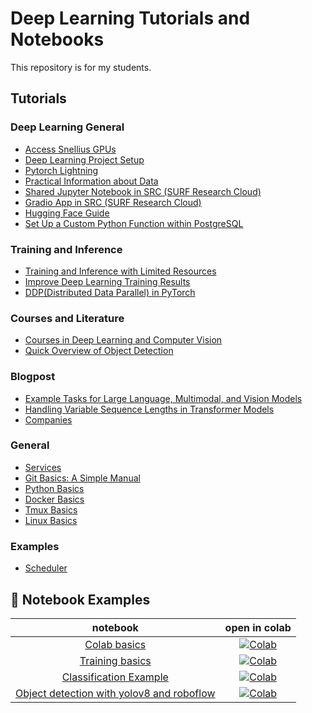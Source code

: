# Deep Learning Tutorials and Notebooks

This repository is for my students.

## Tutorials

### Deep Learning General
- [Access Snellius GPUs](gpu.md)
- [Deep Learning Project Setup](deep_learning_project_setup.md)
- [Pytorch Lightning](pytorch_lightning.md)
- [Practical Information about Data](practical_info_data.md)
- [Shared Jupyter Notebook in SRC (SURF Research Cloud)](jupyter_src.md)
- [Gradio App in SRC (SURF Research Cloud)](gradio_src.md)
- [Hugging Face Guide](gradio_hf.md)
- [Set Up a Custom Python Function within PostgreSQL](postgres_plpython3u.md)

### Training and Inference
- [Training and Inference with Limited Resources](resource_limitations.md)
- [Improve Deep Learning Training Results](improve_training_results.md)
- [DDP(Distributed Data Parallel) in PyTorch](ddp.md)

### Courses and Literature
- [Courses in Deep Learning and Computer Vision](courses.md)
- [Quick Overview of Object Detection](object_detection.md)

### Blogpost
- [Example Tasks for Large Language, Multimodal, and Vision Models](tasks.md)
- [Handling Variable Sequence Lengths in Transformer Models](transformer_models_with_variable_sequence_lengths.md)
- [Companies](companies.md)

### General
- [Services](services.md)
- [Git Basics: A Simple Manual](git.md)
- [Python Basics](python.md)
- [Docker Basics](docker.md)
- [Tmux Basics](tmux.md)
- [Linux Basics](linux.md)

### Examples
- [Scheduler](scheuler.md)

## 🚀 Notebook Examples
| **notebook** | **open in colab** |
|:------------:|:-------------------------------------------------:|
| [Colab basics](https://github.com/fkariminejadasl/ml-notebooks/blob/main/notebooks/colab_basics.ipynb) | [![Colab](https://colab.research.google.com/assets/colab-badge.svg)](https://colab.research.google.com/github/fkariminejadasl/ml-notebooks/blob/main/notebooks/colab_basics.ipynb)| 
| [Training basics](https://github.com/fkariminejadasl/ml-notebooks/blob/main/notebooks/training_basics.ipynb) | [![Colab](https://colab.research.google.com/assets/colab-badge.svg)](https://colab.research.google.com/github/fkariminejadasl/ml-notebooks/blob/main/notebooks/training_basics.ipynb)| 
| [Classification Example](https://github.com/fkariminejadasl/ml-notebooks/blob/main/notebooks/example_calssification.ipynb) | [![Colab](https://colab.research.google.com/assets/colab-badge.svg)](https://colab.research.google.com/github/fkariminejadasl/ml-notebooks/blob/main/notebooks/example_calssification.ipynb)| 
| [Object detection with yolov8 and roboflow](https://github.com/fkariminejadasl/ml-notebooks/blob/main/notebooks/object_detection_with_yolov8_roboflow.ipynb) | [![Colab](https://colab.research.google.com/assets/colab-badge.svg)](https://colab.research.google.com/github/fkariminejadasl/ml-notebooks/blob/main/notebooks/object_detection_with_yolov8_roboflow.ipynb)| 
